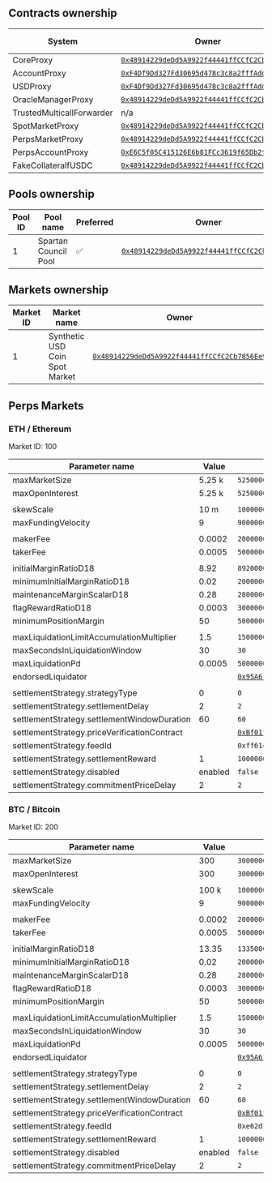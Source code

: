 ## Contracts ownership

<table data-full-width="true">
  <thead>
    <tr>
      <th width="400">System</th>
      <th width="500">Owner</th>
      <th width="500">Nominated owner</th>
    </tr>
  </thead>
  <tbody>
    <tr>
      <td>CoreProxy</td>
      <td>
        <a href="https://sepolia.basescan.org/address/0x48914229deDd5A9922f44441ffCCfC2Cb7856Ee9"><code>0x48914229deDd5A9922f44441ffCCfC2Cb7856Ee9</code></a>
      </td>
      <td>n/a</td>
    </tr>
    <tr>
      <td>AccountProxy</td>
      <td>
        <a href="https://sepolia.basescan.org/address/0xF4Df9Dd327Fd30695d478c3c8a2fffAddcdD0d31"><code>0xF4Df9Dd327Fd30695d478c3c8a2fffAddcdD0d31</code></a>
      </td>
      <td>n/a</td>
    </tr>
    <tr>
      <td>USDProxy</td>
      <td>
        <a href="https://sepolia.basescan.org/address/0xF4Df9Dd327Fd30695d478c3c8a2fffAddcdD0d31"><code>0xF4Df9Dd327Fd30695d478c3c8a2fffAddcdD0d31</code></a>
      </td>
      <td>n/a</td>
    </tr>
    <tr>
      <td>OracleManagerProxy</td>
      <td>
        <a href="https://sepolia.basescan.org/address/0x48914229deDd5A9922f44441ffCCfC2Cb7856Ee9"><code>0x48914229deDd5A9922f44441ffCCfC2Cb7856Ee9</code></a>
      </td>
      <td>n/a</td>
    </tr>
    <tr>
      <td>TrustedMulticallForwarder</td>
      <td>n/a</td>
      <td>n/a</td>
    </tr>
    <tr>
      <td>SpotMarketProxy</td>
      <td>
        <a href="https://sepolia.basescan.org/address/0x48914229deDd5A9922f44441ffCCfC2Cb7856Ee9"><code>0x48914229deDd5A9922f44441ffCCfC2Cb7856Ee9</code></a>
      </td>
      <td>n/a</td>
    </tr>
    <tr>
      <td>PerpsMarketProxy</td>
      <td>
        <a href="https://sepolia.basescan.org/address/0x48914229deDd5A9922f44441ffCCfC2Cb7856Ee9"><code>0x48914229deDd5A9922f44441ffCCfC2Cb7856Ee9</code></a>
      </td>
      <td>n/a</td>
    </tr>
    <tr>
      <td>PerpsAccountProxy</td>
      <td>
        <a href="https://sepolia.basescan.org/address/0xE6C5f05C415126E6b81FCc3619f65Db2fCAd58D0"><code>0xE6C5f05C415126E6b81FCc3619f65Db2fCAd58D0</code></a>
      </td>
      <td>n/a</td>
    </tr>
    <tr>
      <td>FakeCollateralfUSDC</td>
      <td>
        <a href="https://sepolia.basescan.org/address/0x48914229deDd5A9922f44441ffCCfC2Cb7856Ee9"><code>0x48914229deDd5A9922f44441ffCCfC2Cb7856Ee9</code></a>
      </td>
      <td>n/a</td>
    </tr>
  </tbody>
</table>

## Pools ownership

<table data-full-width="true">
  <thead>
    <tr>
      <th width="100">Pool ID</th>
      <th width="500">Pool name</th>
      <th width="100">Preferred</th>
      <th width="500">Owner</th>
      <th width="500">Nominated owner</th>
    </tr>
  </thead>
  <tbody>
    <tr>
      <td>1</td>
      <td>Spartan Council Pool</td>
      <td>✅</td>
      <td>
        <a href="https://sepolia.basescan.org/address/0x48914229deDd5A9922f44441ffCCfC2Cb7856Ee9"><code>0x48914229deDd5A9922f44441ffCCfC2Cb7856Ee9</code></a>
      </td>
      <td>n/a</td>
    </tr>
  </tbody>
</table>

## Markets ownership

<table data-full-width="true">
  <thead>
    <tr>
      <th width="100">Market ID</th>
      <th width="500">Market name</th>
      <th width="500">Owner</th>
      <th width="500">Nominated owner</th>
    </tr>
  </thead>
  <tbody>
    <tr>
      <td>1</td>
      <td>Synthetic USD Coin Spot Market</td>
      <td>
        <a href="https://sepolia.basescan.org/address/0x48914229deDd5A9922f44441ffCCfC2Cb7856Ee9"><code>0x48914229deDd5A9922f44441ffCCfC2Cb7856Ee9</code></a>
      </td>
      <td>n/a</td>
    </tr>
  </tbody>
</table>

## Perps Markets

### ETH / Ethereum

Market ID: 100

<table data-full-width="true">
  <thead>
    <tr>
      <th width="400">Parameter name</th>
      <th width="100">Value</th>
      <th width="800">Raw value</th>
    </tr>
  </thead>
  <tbody>
    <tr>
      <td>maxMarketSize</td>
      <td>5.25 k</td>
      <td><code>5250000000000000000000</code></td>
    </tr>
    <tr>
      <td>maxOpenInterest</td>
      <td>5.25 k</td>
      <td><code>5250000000000000000000</code></td>
    </tr>
    <tr>
      <td></td>
      <td></td>
      <td></td>
    </tr>
    <tr>
      <td>skewScale</td>
      <td>10 m</td>
      <td><code>10000000000000000000000000</code></td>
    </tr>
    <tr>
      <td>maxFundingVelocity</td>
      <td>9</td>
      <td><code>9000000000000000000</code></td>
    </tr>
    <tr>
      <td></td>
      <td></td>
      <td></td>
    </tr>
    <tr>
      <td>makerFee</td>
      <td>0.0002</td>
      <td><code>200000000000000</code></td>
    </tr>
    <tr>
      <td>takerFee</td>
      <td>0.0005</td>
      <td><code>500000000000000</code></td>
    </tr>
    <tr>
      <td></td>
      <td></td>
      <td></td>
    </tr>
    <tr>
      <td>initialMarginRatioD18</td>
      <td>8.92</td>
      <td><code>8920000000000000000</code></td>
    </tr>
    <tr>
      <td>minimumInitialMarginRatioD18</td>
      <td>0.02</td>
      <td><code>20000000000000000</code></td>
    </tr>
    <tr>
      <td>maintenanceMarginScalarD18</td>
      <td>0.28</td>
      <td><code>280000000000000000</code></td>
    </tr>
    <tr>
      <td>flagRewardRatioD18</td>
      <td>0.0003</td>
      <td><code>300000000000000</code></td>
    </tr>
    <tr>
      <td>minimumPositionMargin</td>
      <td>50</td>
      <td><code>50000000000000000000</code></td>
    </tr>
    <tr>
      <td></td>
      <td></td>
      <td></td>
    </tr>
    <tr>
      <td>maxLiquidationLimitAccumulationMultiplier</td>
      <td>1.5</td>
      <td><code>1500000000000000000</code></td>
    </tr>
    <tr>
      <td>maxSecondsInLiquidationWindow</td>
      <td>30</td>
      <td><code>30</code></td>
    </tr>
    <tr>
      <td>maxLiquidationPd</td>
      <td>0.0005</td>
      <td><code>500000000000000</code></td>
    </tr>
    <tr>
      <td>endorsedLiquidator</td>
      <td></td>
      <td>
        <a href="https://sepolia.basescan.org/address/0x95A61Fa7454CA5f6A3CE01724e306Cd14a22D306"><code>0x95A61Fa7454CA5f6A3CE01724e306Cd14a22D306</code></a>
      </td>
    </tr>
    <tr>
      <td></td>
      <td></td>
      <td></td>
    </tr>
    <tr>
      <td>settlementStrategy.strategyType</td>
      <td>0</td>
      <td><code>0</code></td>
    </tr>
    <tr>
      <td>settlementStrategy.settlementDelay</td>
      <td>2</td>
      <td><code>2</code></td>
    </tr>
    <tr>
      <td>settlementStrategy.settlementWindowDuration</td>
      <td>60</td>
      <td><code>60</code></td>
    </tr>
    <tr>
      <td>settlementStrategy.priceVerificationContract</td>
      <td></td>
      <td>
        <a href="https://sepolia.basescan.org/address/0xBf01fE835b3315968bbc094f50AE3164e6d3D969"><code>0xBf01fE835b3315968bbc094f50AE3164e6d3D969</code></a>
      </td>
    </tr>
    <tr>
      <td>settlementStrategy.feedId</td>
      <td></td>
      <td><code>0xff61491a931112ddf1bd8147cd1b641375f79f5825126d665480874634fd0ace</code></td>
    </tr>
    <tr>
      <td>settlementStrategy.settlementReward</td>
      <td>1</td>
      <td><code>1000000000000000000</code></td>
    </tr>
    <tr>
      <td>settlementStrategy.disabled</td>
      <td>enabled</td>
      <td><code>false</code></td>
    </tr>
    <tr>
      <td>settlementStrategy.commitmentPriceDelay</td>
      <td>2</td>
      <td><code>2</code></td>
    </tr>
  </tbody>
</table>

### BTC / Bitcoin

Market ID: 200

<table data-full-width="true">
  <thead>
    <tr>
      <th width="400">Parameter name</th>
      <th width="100">Value</th>
      <th width="800">Raw value</th>
    </tr>
  </thead>
  <tbody>
    <tr>
      <td>maxMarketSize</td>
      <td>300</td>
      <td><code>300000000000000000000</code></td>
    </tr>
    <tr>
      <td>maxOpenInterest</td>
      <td>300</td>
      <td><code>300000000000000000000</code></td>
    </tr>
    <tr>
      <td></td>
      <td></td>
      <td></td>
    </tr>
    <tr>
      <td>skewScale</td>
      <td>100 k</td>
      <td><code>100000000000000000000000</code></td>
    </tr>
    <tr>
      <td>maxFundingVelocity</td>
      <td>9</td>
      <td><code>9000000000000000000</code></td>
    </tr>
    <tr>
      <td></td>
      <td></td>
      <td></td>
    </tr>
    <tr>
      <td>makerFee</td>
      <td>0.0002</td>
      <td><code>200000000000000</code></td>
    </tr>
    <tr>
      <td>takerFee</td>
      <td>0.0005</td>
      <td><code>500000000000000</code></td>
    </tr>
    <tr>
      <td></td>
      <td></td>
      <td></td>
    </tr>
    <tr>
      <td>initialMarginRatioD18</td>
      <td>13.35</td>
      <td><code>13350000000000000000</code></td>
    </tr>
    <tr>
      <td>minimumInitialMarginRatioD18</td>
      <td>0.02</td>
      <td><code>20000000000000000</code></td>
    </tr>
    <tr>
      <td>maintenanceMarginScalarD18</td>
      <td>0.28</td>
      <td><code>280000000000000000</code></td>
    </tr>
    <tr>
      <td>flagRewardRatioD18</td>
      <td>0.0003</td>
      <td><code>300000000000000</code></td>
    </tr>
    <tr>
      <td>minimumPositionMargin</td>
      <td>50</td>
      <td><code>50000000000000000000</code></td>
    </tr>
    <tr>
      <td></td>
      <td></td>
      <td></td>
    </tr>
    <tr>
      <td>maxLiquidationLimitAccumulationMultiplier</td>
      <td>1.5</td>
      <td><code>1500000000000000000</code></td>
    </tr>
    <tr>
      <td>maxSecondsInLiquidationWindow</td>
      <td>30</td>
      <td><code>30</code></td>
    </tr>
    <tr>
      <td>maxLiquidationPd</td>
      <td>0.0005</td>
      <td><code>500000000000000</code></td>
    </tr>
    <tr>
      <td>endorsedLiquidator</td>
      <td></td>
      <td>
        <a href="https://sepolia.basescan.org/address/0x95A61Fa7454CA5f6A3CE01724e306Cd14a22D306"><code>0x95A61Fa7454CA5f6A3CE01724e306Cd14a22D306</code></a>
      </td>
    </tr>
    <tr>
      <td></td>
      <td></td>
      <td></td>
    </tr>
    <tr>
      <td>settlementStrategy.strategyType</td>
      <td>0</td>
      <td><code>0</code></td>
    </tr>
    <tr>
      <td>settlementStrategy.settlementDelay</td>
      <td>2</td>
      <td><code>2</code></td>
    </tr>
    <tr>
      <td>settlementStrategy.settlementWindowDuration</td>
      <td>60</td>
      <td><code>60</code></td>
    </tr>
    <tr>
      <td>settlementStrategy.priceVerificationContract</td>
      <td></td>
      <td>
        <a href="https://sepolia.basescan.org/address/0xBf01fE835b3315968bbc094f50AE3164e6d3D969"><code>0xBf01fE835b3315968bbc094f50AE3164e6d3D969</code></a>
      </td>
    </tr>
    <tr>
      <td>settlementStrategy.feedId</td>
      <td></td>
      <td><code>0xe62df6c8b4a85fe1a67db44dc12de5db330f7ac66b72dc658afedf0f4a415b43</code></td>
    </tr>
    <tr>
      <td>settlementStrategy.settlementReward</td>
      <td>1</td>
      <td><code>1000000000000000000</code></td>
    </tr>
    <tr>
      <td>settlementStrategy.disabled</td>
      <td>enabled</td>
      <td><code>false</code></td>
    </tr>
    <tr>
      <td>settlementStrategy.commitmentPriceDelay</td>
      <td>2</td>
      <td><code>2</code></td>
    </tr>
  </tbody>
</table>

